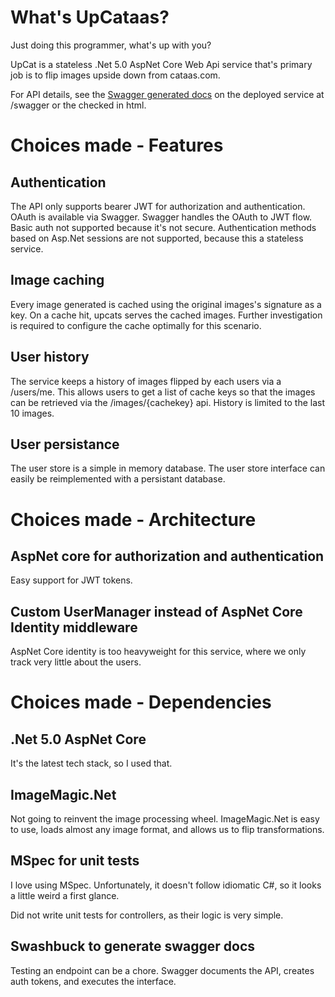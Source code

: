 # What's UpCataas?
Just doing this programmer, what's up with you?

UpCat is a stateless .Net 5.0 AspNet Core Web Api service that's primary job is to flip images upside down from cataas.com.

For API details, see the [Swagger generated docs](swagger.html) on the deployed service at /swagger or the checked in html.

# Choices made - Features
## Authentication
The API only supports bearer JWT for authorization and authentication. OAuth is available via Swagger. Swagger handles the OAuth to JWT flow. Basic auth not supported because it's not secure. Authentication methods based on Asp.Net sessions are not supported, because this a stateless service.

## Image caching
Every image generated is cached using the original images's signature as a key. On a cache hit, upcats serves the cached images. Further investigation is required to configure the cache optimally for this scenario.

## User history
The service keeps a history of images flipped by each users via a /users/me. This allows users to get a list of cache keys so that the images can be retrieved via the /images/{cachekey} api. History is limited to the last 10 images.

## User persistance
The user store is a simple in memory database. The user store interface can easily be reimplemented with a persistant database.

# Choices made - Architecture
## AspNet core for authorization and authentication
Easy support for JWT tokens.

## Custom UserManager instead of AspNet Core Identity middleware
AspNet Core identity is too heavyweight for this service, where we only track very little about the users.

# Choices made - Dependencies
## .Net 5.0 AspNet Core
It's the latest tech stack, so I used that.

## ImageMagic.Net
Not going to reinvent the image processing wheel. ImageMagic.Net is easy to use, loads almost any image format, and allows us to flip transformations.

## MSpec for unit tests
I love using MSpec. Unfortunately, it doesn't follow idiomatic C#, so it looks a little weird a first glance.

Did not write unit tests for controllers, as their logic is very simple.

## Swashbuck to generate swagger docs
Testing an endpoint can be a chore. Swagger documents the API, creates auth tokens, and executes the interface.
